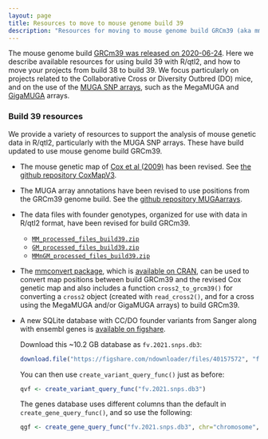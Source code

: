 ```yaml
---
layout: page
title: Resources to move to mouse genome build 39
description: "Resources for moving to mouse genome build GRCm39 (aka mm11), with a particular focus on mouse genetics projects related to the Collaborative Cross and Diversity Outbred"
---
```



The mouse genome build [GRCm39 was released on
2020-06-24](https://www.ncbi.nlm.nih.gov/assembly/GCF_000001635.27/).
Here we describe available resources for using build 39 with R/qtl2,
and how to move your projects from build 38 to build 39. We focus
particularly on projects related to the Collaborative Cross or
Diversity Outbred (DO) mice, and on the use of the [MUGA SNP
arrays](https://doi.org/10.1534/g3.115.022087), such as the MegaMUGA
and
[GigaMUGA](https://www.neogen.com/categories/genotyping-arrays/gigamuga/)
arrays.

### Build 39 resources

We provide a variety of resources to support the analysis of mouse
genetic data in R/qtl2, particularly with the MUGA SNP arrays. These
have build updated to use mouse genome build GRCm39.

- The mouse genetic map of [Cox et al
  (2009)](https://doi.org/10.1534/genetics.109.105486) has been
  revised. See [the github repository
  CoxMapV3](https://github.com/kbroman/CoxMapV3).

- The MUGA array annotations have been revised to use positions from
  the GRCm39 genome build. See the [github repository
  MUGAarrays](https://github.com/kbroman/MUGAarrays).

- The data files with founder genotypes, organized for use with data
  in R/qtl2 format, have been revised for build GRCm39.

  - [`MM_processed_files_build39.zip`](https://doi.org/10.6084/m9.figshare.22666336.v1)
  - [`GM_processed_files_build39.zip`](https://doi.org/10.6084/m9.figshare.22666504.v1)
  - [`MMnGM_processed_files_build39.zip`](https://doi.org/10.6084/m9.figshare.22666510.v1)

- The [mmconvert package](https://github.com/rqtl/mmconvert), which is
  [available on CRAN](https://cran.r-project.org/package=mmconvert),
  can be used to convert map positions between build GRCm39 and the
  revised Cox genetic map and also includes a function
  `cross2_to_grcm39()` for converting a `cross2` object (created with
  `read_cross2()`, and for a cross using the MegaMUGA and/or GigaMUGA
  arrays) to build GRCm39.

- A new SQLite database with CC/DO founder variants from Sanger along
  with ensembl genes is [available on
  figshare](https://doi.org/10.6084/m9.figshare.22630642.v1).

  Download this ~10.2 GB database as `fv.2021.snps.db3`:

  ```r
  download.file("https://figshare.com/ndownloader/files/40157572", "fv.2021.snps.db3")
  ```

  You can then use `create_variant_query_func()` just as before:

  ```r
  qvf <- create_variant_query_func("fv.2021.snps.db3")
  ```

  The genes database uses different columns than the default in
  `create_gene_query_func()`, and so use the following:

  ```r
  qgf <- create_gene_query_func("fv.2021.snps.db3", chr="chromosome", start="start_position", stop="end_position")
  ```
